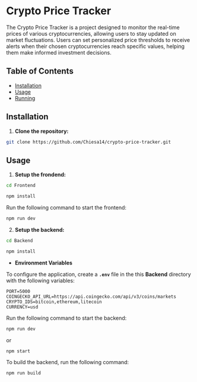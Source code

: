 # Crypto Price Tracker

The Crypto Price Tracker is a project designed to monitor the real-time prices of various cryptocurrencies, allowing users to stay updated on market fluctuations. Users can set personalized price thresholds to receive alerts when their chosen cryptocurrencies reach specific values, helping them make informed investment decisions.

## Table of Contents

- [Installation](#installation)
- [Usage](#usage)
- [Running](#running)

## Installation

1. **Clone the repository:**

```bash
git clone https://github.com/Chiesa14/crypto-price-tracker.git
```

## Usage

1. **Setup the frondend:**

```bash
cd Frontend
```

```bash
npm install
```

Run the following command to start the frontend:

```bash
npm run dev
```

2. **Setup the backend:**

```bash
cd Backend
```

```bash
npm install
```

- **Environment Variables**

To configure the application, create a **`.env`** file in the this **Backend** directory with the following variables:

```plaintext
PORT=5000
COINGECKO_API_URL=https://api.coingecko.com/api/v3/coins/markets
CRYPTO_IDS=bitcoin,ethereum,litecoin
CURRENCY=usd
```

Run the following command to start the backend:

```bash
npm run dev
```

or

```bash
npm start
```

To build the backend, run the following command:

```bash
npm run build
```

